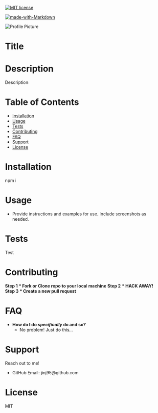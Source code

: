 <p><a href="https://lbesson.mit-license.org/"><img src="https://img.shields.io/badge/License-MIT-blue.svg" alt="MIT license"></a></p>
 <p><a href="http://commonmark.org"><img src="https://img.shields.io/badge/Made%20with-Markdown-1f425f.svg" alt="made-with-Markdown"></a></p>
 <p><img src="https://avatars1.githubusercontent.com/u/59855054?v=4?s=200" alt="Profile Picture"></p>

<h1>Title</h1>

<h1>Description</h1>

Description
<h1>Table of Contents</h1>

<ul>
<li><a href="#installation">Installation</a></li>
<li><a href="#usage">Usage</a></li>
<li><a href="#tests">Tests</a></li>
<li><a href="#contributing">Contributing</a></li>
<li><a href="#FAQ">FAQ</a></li>
<li><a href="#support">Support</a></li>
<li><a href="#license">License</a></li>
</ul>

<h1>Installation</h1>

npm i
<h1>Usage</h1>

* Provide instructions and examples for use. Include screenshots as needed.
<h1>Tests</h1>

Test
<h1>Contributing</h1>

__Step 1__ 
  __* Fork or Clone repo to your local machine__ 
 __Step 2__ 
 __* HACK AWAY!__ 
 __Step 3__ 
 __* Create a new pull request__
<h1>FAQ</h1>

<ul>
<li><strong>How do I do <em>specifically</em> do and so?</strong>
<ul>
<li>No problem! Just do this...</li>
</ul>
</li>
</ul>

<h1>Support</h1>

Reach out to me! 
<ul>
<li>GitHub Email: jinj95@github.com</li>
</ul>

<h1>License</h1>

MIT
